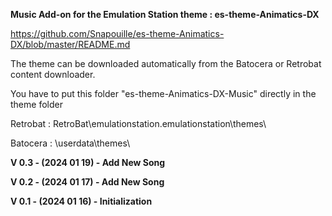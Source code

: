 **Music Add-on for the Emulation Station theme : es-theme-Animatics-DX**

https://github.com/Snapouille/es-theme-Animatics-DX/blob/master/README.md

The theme can be downloaded automatically from the Batocera or Retrobat content downloader.

You have to put this folder "es-theme-Animatics-DX-Music" directly in the theme folder

Retrobat :
RetroBat\emulationstation\.emulationstation\themes\

Batocera :
\userdata\themes\


**V 0.3 - (2024 01 19) - Add New Song**

**V 0.2 - (2024 01 17) - Add New Song**

**V 0.1 - (2024 01 16) - Initialization**


